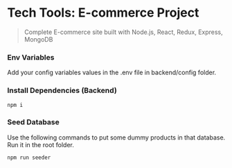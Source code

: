 # Tech Tools: E-commerce Project

> Complete E-commerce site built with Node.js, React, Redux, Express, MongoDB

### Env Variables

Add your config variables values in the .env file in backend/config folder.

### Install Dependencies (Backend)

```
npm i
```

### Seed Database

Use the following commands to put some dummy products in that database.
Run it in the root folder.

```
npm run seeder
```
